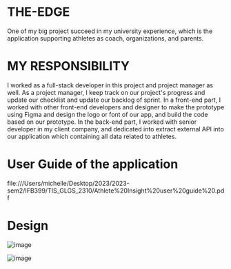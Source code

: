 # THE-EDGE
One of my big project succeed in my university experience, which is the application supporting athletes as coach, organizations, and parents. 

# MY RESPONSIBILITY
I worked as a full-stack developer in this project and project manager as well.
As a project manager, I keep track on our project's progress and update our checklist and update our backlog of sprint.
In a front-end part, I worked with other front-end developers and designer to make the prototype using Figma and design the logo or font of our app, and build the code based on our prototype.
In the back-end part, I worked with senior developer in my client company, and dedicated into extract external API into our application which containing all data related to athletes.

# User Guide of the application
file:///Users/michelle/Desktop/2023/2023-sem2/IFB399/TIS_GLGS_2310/Athlete%20Insight%20user%20guide%20.pdf  

# Design
![image](https://github.com/user-attachments/assets/b0861a12-bd83-418b-8db6-f97ffef504ff)

![image](https://github.com/user-attachments/assets/28564314-1f2b-40dc-a5db-edc7389d8e7e)
